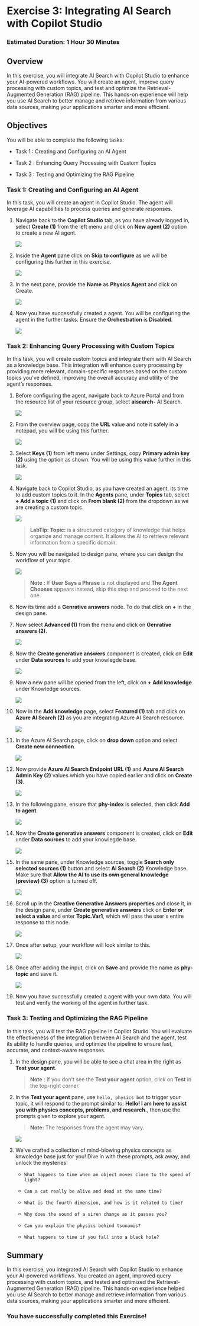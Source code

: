 # Exercise 3: Integrating AI Search with Copilot Studio 

### Estimated Duration: 1 Hour 30 Minutes

## Overview

In this exercise, you will integrate AI Search with Copilot Studio to enhance your AI-powered workflows. You will create an agent, improve query processing with custom topics, and test and optimize the Retrieval-Augmented Generation (RAG) pipeline. This hands-on experience will help you use AI Search to better manage and retrieve information from various data sources, making your applications smarter and more efficient.

## Objectives

You will be able to complete the following tasks:

- Task 1 : Creating and Configuring an AI Agent

- Task 2 : Enhancing Query Processing with Custom Topics 

- Task 3 : Testing and Optimizing the RAG Pipeline

### Task 1: Creating and Configuring an AI Agent

In this task, you will create an agent in Copilot Studio. The agent will leverage AI capabilities to process queries and generate responses. 

1. Navigate back to the **Copilot Studio** tab, as you have already logged in, select **Create (1)** from the left menu and click on **New agent (2)** option to create a new AI agent.

   ![](../media/cop2.png)

1. Inside the **Agent** pane click on **Skip to configure** as we will be configuring this further in this exercise.

   ![](../media/ex3img2.png)

1. In the next pane, provide the **Name** as **Physics Agent** and click on Create.

   ![](../media/ex4img6.png)

1. Now you have successfully created a agent. You will be configuring the agent in the further tasks. Ensure the **Orchestration** is **Disabled**.

   ![](../media/E3T1S4.png)

### Task 2: Enhancing Query Processing with Custom Topics 

In this task, you will create custom topics and integrate them with AI Search as a knowledge base. This integration will enhance query processing by providing more relevant, domain-specific responses based on the custom topics you've defined, improving the overall accuracy and utility of the agent’s responses.

1. Before configuring the agent, navigate back to Azure Portal and from the resource list of your resource group, select **aisearch-<inject key="DeploymentID" enableCopy="false" />** AI Search.

   ![](../media/ex2img11.png)

1. From the overview page, copy the **URL** value and note it safely in a notepad, you will be using this further.

   ![](../media/ex3img12.png)

1. Select **Keys (1)** from left menu under Settings, copy **Primary admin key (2)** using the option as shown. You will be using this value further in this task.

   ![](../media/ex3img13.png)

1. Navigate back to Copilot Studio, as you have created an agent, its time to add custom topics to it. In the **Agents** pane, under **Topics** tab, select **+ Add a topic (1)** and click on **From blank (2)** from the dropdown as we are creating a custom topic.

   ![](../media/ex4img7.png)

   >**LabTip: Topic:** is a structured category of knowledge that helps organize and manage content. It allows the AI to retrieve relevant information from a specific domain.

1. Now you will be navigated to design pane, where you can design the workflow of your topic.

   ![](../media/E3T2S51.png)

   >**Note :** If **User Says a Phrase** is not displayed and **The Agent Chooses** appears instead, skip this step and proceed to the next one.

1. Now its time add a **Genrative answers** node. To do that click on **+** in the design pane.

1. Now select **Advanced (1)** from the menu and click on **Genrative answers (2)**.

   ![](../media/ex3img8.png)

1. Now the **Create generative answers** component is created, click on **Edit** under **Data sources** to add your knowlegde base.

   ![](../media/ex3img9.png)

1. Now a new pane will be opened from the left, click on **+ Add knowledge** under Knowledge sources.

   ![](../media/ex3img10.png)

1. Now in the **Add knowledge** page, select **Featured (1)** tab and click on **Azure AI Search (2)** as you are integrating Azure AI Search resource.
  
   ![](../media/E3T2S16.png)

1. In the Azure AI Search page, click on **drop down** option and select **Create new connection**.

   ![](../media/E3T2S17.png)

1. Now provide **Azure AI Search Endpoint URL (1)** and **Azure AI Search Admin Key (2)** values which you have copied earlier and click on **Create (3)**.

   ![](../media/E3T2S18.png)

1. In the following pane, ensure that **phy-index** is selected, then click **Add to agent**.

   ![](../media/E3T2S19.png)

1. Now the **Create generative answers** component is created, click on **Edit** under **Data sources** to add your knowlegde base.

   ![](../media/ex3img9.png)

1. In the same pane, under Knowledge sources, toggle **Search only selected sources (1)** button and select **Ai Search (2)** Knowledge base. Make sure that **Allow the AI to use its own general knowledge (preview) (3)** option is turned off.

   ![](../media/phyup11.png)

1. Scroll up in the **Creative Generative Answers properties** and close it, in the design pane, under **Create generative answers** click on **Enter or select a value** and enter **Topic.Var1**, which will pass the user's entire response to this node. 

   ![](../media/E3T2S22.png)

1. Once after setup, your workflow will look similar to this.

   ![](../media/E3T2S23.png)

1. Once after adding the input, click on **Save** and provide the name as **phy-topic** and save it.

   ![](../media/ex3img20updated.png)

1. Now you have successfully created a agent with your own data. You will test and verify the working of the agent in further task.

### Task 3: Testing and Optimizing the RAG Pipeline

In this task, you will test the RAG pipeline in Copilot Studio. You will evaluate the effectiveness of the integration between AI Search and the agent, test its ability to handle queries, and optimize the pipeline to ensure fast, accurate, and context-aware responses.

1. In the design pane, you will be able to see a chat area in the right as **Test your agent**.
  
   >**Note** : If you don't see the **Test your agent** option, click on **Test** in the top-right corner.

1. In the **Test your agent** pane, use `hello, physics bot` to trigger your topic, it will respond to the prompt similar to: **Hello! I am here to assist you with physics concepts, problems, and research.**, then use the prompts given to explore your agent.

   > **Note:** The responses from the agent may vary.

   ![](../media/E3T3S2.png)

1. We've crafted a collection of mind-blowing physics concepts as knwoledge base just for you! Dive in with these prompts, ask away, and unlock the mysteries: 

   - `What happens to time when an object moves close to the speed of light?`

   - `Can a cat really be alive and dead at the same time?`

   - `What is the fourth dimension, and how is it related to time?`

   - `Why does the sound of a siren change as it passes you?`

   - `Can you explain the physics behind tsunamis?`

   - `What happens to time if you fall into a black hole?`

## Summary

In this exercise, you integrated AI Search with Copilot Studio to enhance your AI-powered workflows. You created an agent, improved query processing with custom topics, and tested and optimized the Retrieval-Augmented Generation (RAG) pipeline. This hands-on experience helped you use AI Search to better manage and retrieve information from various data sources, making your applications smarter and more efficient.

### You have successfully completed this Exercise!

